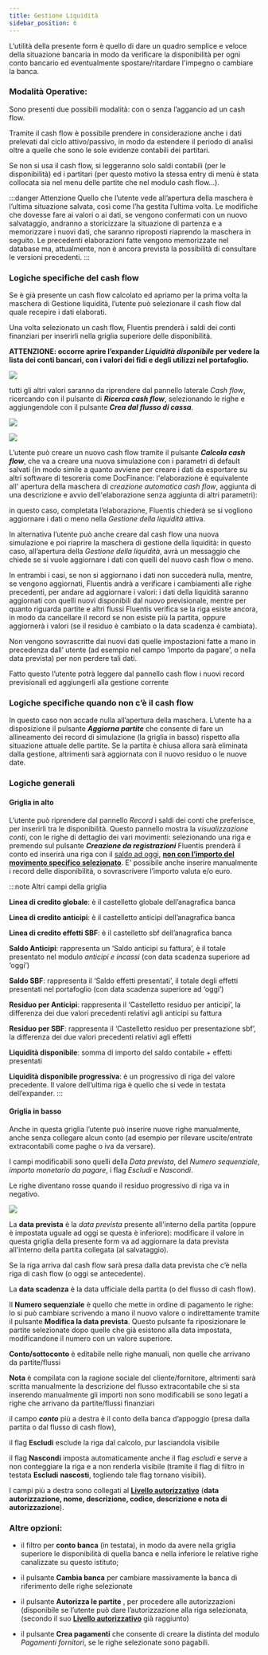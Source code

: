 ```yaml
---
title: Gestione Liquidità
sidebar_position: 6
---
```


L’utilità della presente form è quello di dare un quadro semplice e veloce della situazione bancaria in modo da verificare la disponibilità per ogni conto bancario ed eventualmente spostare/ritardare l'impegno o cambiare la banca.


### Modalità Operative: 

Sono presenti due possibili modalità: con o senza l’aggancio ad un cash flow. 

Tramite il cash flow è possibile prendere in considerazione anche i dati prelevati dal ciclo attivo/passivo, in modo da estendere il periodo di analisi oltre a quelle che sono le sole evidenze contabili dei partitari. 

Se non si usa il cash flow, si leggeranno solo saldi contabili (per le disponibilità) ed i partitari (per questo motivo la stessa entry di menù è stata collocata sia nel menu delle partite che nel modulo cash flow…).

:::danger Attenzione
Quello che l’utente vede all’apertura della maschera è l’ultima situazione salvata, così come l’ha gestita l’ultima volta. Le modifiche che dovesse fare ai valori o ai dati, se vengono confermati con un nuovo salvataggio, andranno a storicizzare la situazione di partenza e a memorizzare i nuovi dati, che saranno riproposti riaprendo la maschera in seguito. 
Le precedenti elaborazioni fatte vengono memorizzate nel database ma, attualmente, non è ancora prevista la possibilità di consultare le versioni precedenti.
:::


### Logiche specifiche del cash flow
Se è già presente un cash flow  calcolato ed apriamo per la prima volta la maschera di Gestione liquidità, l’utente può selezionare il cash flow dal quale recepire i dati elaborati.

Una volta selezionato un cash flow, Fluentis prenderà i saldi dei conti finanziari per inserirli nella griglia superiore delle disponibilità.


**ATTENZIONE: occorre aprire l’expander *Liquidità disponibile* per vedere la lista dei conti bancari, con i valori dei fidi e degli utilizzi nel portafoglio.**

![](/img/it-it/finance-area/maturity-values/cash-management-1.png)

tutti gli altri valori saranno da riprendere dal pannello laterale *Cash flow*, ricercando con il pulsante di ***Ricerca cash flow***, selezionando le righe e aggiungendole con il pulsante ***Crea dal flusso di cassa***.

![](/img/it-it/finance-area/maturity-values/cash-management-2.png)

![](/img/it-it/finance-area/maturity-values/cash-management-3.png)

L’utente può creare un nuovo cash flow tramite il pulsante ***Calcola cash flow***, che va a creare una nuova simulazione con i parametri di default salvati (in modo simile a quanto avviene per creare i dati da esportare su altri software di tesoreria come DocFinance: 
l'elaborazione è equivalente all' apertura della maschera di *creazione automatica cash flow*, aggiunta di una descrizione e avvio dell'elaborazione senza aggiunta di altri parametri): 

in questo caso, completata l’elaborazione, Fluentis chiederà se si vogliono aggiornare i dati o meno nella *Gestione della liquidità* attiva. 

In alternativa l’utente può anche creare dal cash flow una nuova simulazione e poi riaprire la maschera di gestione della liquidità: in questo caso, all’apertura della *Gestione della liquidità*, avrà un messaggio che chiede se si vuole aggiornare i dati con quelli del nuovo cash flow o meno.

In entrambi i casi, se non si aggiornano i dati non succederà nulla, mentre, se vengono aggiornati, Fluentis andrà a verificare i cambiamenti alle righe precedenti, per andare ad aggiornare i valori: i dati della liquidità saranno aggiornati con quelli nuovi disponibili dal nuovo previsionale, mentre per quanto riguarda partite e altri flussi Fluentis verifica se la riga esiste ancora, in modo da cancellare il record se non esiste più la partita, oppure aggiornerà i valori (se il residuo è cambiato o la data scadenza è cambiata). 

Non vengono sovrascritte dai nuovi dati quelle impostazioni fatte a mano in precedenza dall’ utente (ad esempio nel campo ‘importo da pagare’, o nella data prevista) per non perdere tali dati.

Fatto questo l’utente potrà leggere dal pannello cash flow i nuovi record previsionali ed aggiungerli alla gestione corrente

### Logiche specifiche quando non c’è il cash flow
In questo caso non accade nulla all’apertura della maschera.
L’utente ha a disposizione il pulsante ***Aggiorna partite*** che consente di fare un allineamento dei record di simulazione (la griglia in basso) rispetto alla situazione attuale delle partite. Se la partita è chiusa allora sarà eliminata dalla gestione, altrimenti sarà aggiornata con il nuovo residuo o le nuove date.

### Logiche generali
#### Griglia in alto
L’utente può riprendere dal pannello *Record* i saldi dei conti che preferisce, per inserirli tra le disponibilità. Questo pannello mostra la *visualizzazione conti*, con le righe di dettaglio dei vari movimenti: selezionando una riga e premendo sul pulsante ***Creazione da registrazioni*** Fluentis prenderà il conto ed inserirà una riga con il <u>saldo ad oggi</u>, <u>**non con l’importo del movimento specifico selezionato**</u>.
E' possibile anche inserire manualmente i record delle disponibilità, o sovrascrivere l’importo valuta e/o euro.

:::note Altri campi della griglia

**Linea di credito globale**: è il castelletto globale dell’anagrafica banca

**Linea di credito anticipi**: è il castelletto anticipi dell’anagrafica banca

**Linea di credito effetti SBF**: è il castelletto sbf dell’anagrafica banca

**Saldo Anticipi**: rappresenta un ‘Saldo anticipi su fattura’, è il totale presentato nel modulo *anticipi e incassi* (con data scadenza superiore ad ‘oggi’)

**Saldo SBF**: rappresenta il ‘Saldo effetti presentati’, il totale degli effetti presentati nel portafoglio (con data scadenza superiore ad ‘oggi’)

**Residuo per Anticipi**: rappresenta il ‘Castelletto residuo per anticipi’, la differenza dei due valori precedenti relativi agli anticipi su fattura

**Residuo per SBF**: rappresenta il ‘Castelletto residuo per presentazione sbf’, la differenza dei due valori precedenti relativi agli effetti

**Liquidità disponibile**: somma di importo del saldo contabile + effetti presentati

**Liquidità disponibile progressiva**: è un progressivo di riga del valore precedente. Il valore dell’ultima riga è quello che si vede in testata dell’expander.
:::

#### Griglia in basso
Anche in questa griglia l’utente può inserire nuove righe manualmente, anche senza collegare alcun conto (ad esempio per rilevare uscite/entrate extracontabili come paghe o iva da versare). 

I campi modificabili sono quelli della *Data prevista*, del *Numero sequenziale*, *importo monetario da pagare*, i flag *Escludi* e *Nascondi*. 

Le righe diventano rosse quando il residuo progressivo di riga va in negativo.

![](/img/it-it/finance-area/maturity-values/cash-management-4.png)

La **data prevista** è la *data prevista* presente all'interno della partita (oppure è impostata uguale ad oggi se questa è inferiore): modificare il valore in questa griglia della presente form va ad aggiornare la data prevista all'interno della partita collegata (al salvataggio). 

Se la riga arriva dal cash flow sarà presa dalla data prevista che c’è nella riga di cash flow (o oggi se antecedente).

La **data scadenza** è la data ufficiale della partita (o del flusso di cash flow).

Il **Numero sequenziale** è quello che mette in ordine di pagamento le righe: lo si può cambiare scrivendo a mano il nuovo valore o indirettamente tramite il pulsante **Modifica la data prevista**. Questo pulsante fa riposizionare le partite selezionate dopo quelle che già esistono alla data impostata, modificandone il numero con un valore superiore.

**Conto/sottoconto** è editabile nelle righe manuali, non quelle che arrivano da partite/flussi

**Nota** è compilata con la ragione sociale del cliente/fornitore, altrimenti sarà scritta manualmente la descrizione del flusso extracontabile che si sta inserendo manualmente
gli importi non sono modificabili se sono legati a righe che arrivano da partite/flussi finanziari

il campo ***conto*** più a destra è il conto della banca d’appoggio (presa dalla partita o dal flusso di cash flow),

il flag **Escludi**  esclude la riga dal calcolo, pur lasciandola visibile

il flag **Nascondi** imposta automaticamente anche il flag *escludi* e serve a non conteggiare la riga e a non renderla visibile (tramite il flag di filtro in testata **Escludi** **nascosti**,  togliendo tale flag tornano visibili).

I campi più a destra sono collegati al [**Livello autorizzativo**](/docs/configurations/tables/finance/authorization-levels/) (**data autorizzazione, nome, descrizione, codice, descrizione e nota di autorizzazione**).

### Altre opzioni:
- il filtro per **conto banca** (in testata), in modo da avere nella griglia superiore le disponibilità di quella banca e nella inferiore le relative righe canalizzate su questo istituto;

- il pulsante **Cambia banca** per cambiare massivamente la banca di riferimento delle righe selezionate

- il pulsante **Autorizza le partite** , per procedere alle autorizzazioni (disponibile se l’utente può dare l’autorizzazione alla riga selezionata, (secondo il suo [**Livello autorizzativo**](/docs/configurations/tables/finance/authorization-levels/) già raggiunto)

- il pulsante **Crea pagamenti** che consente di creare la distinta del modulo *Pagamenti fornitori*, se le righe selezionate sono pagabili.
